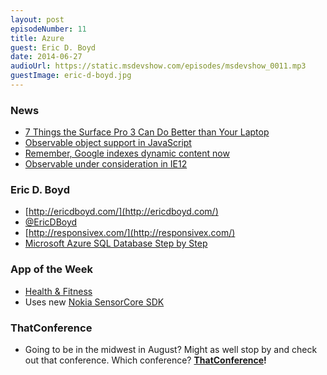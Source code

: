 ```yaml
---
layout: post
episodeNumber: 11
title: Azure
guest: Eric D. Boyd
date: 2014-06-27
audioUrl: https://static.msdevshow.com/episodes/msdevshow_0011.mp3
guestImage: eric-d-boyd.jpg
---
```


### News

 - [7 Things the Surface Pro 3 Can Do Better than Your
Laptop](http://www.ytechie.com/2014/06/7-things-the-surface-pro-3-can-do-better-than-your-laptop/)
 - [Observable object support in
JavaScript](http://www.html5rocks.com/en/tutorials/es7/observe/)
  - [Remember, Google indexes dynamic content now](http://googlewebmastercentral.blogspot.com/2014/05/understanding-web-pages-better.html)
  - [Observable under consideration in IE12](http://status.modern.ie/)

### Eric D. Boyd

-   [http://ericdboyd.com/](http://ericdboyd.com/)
-   [@EricDBoyd](https://twitter.com/ericdboyd)
-   [http://responsivex.com/](http://responsivex.com/)
-   [Microsoft Azure SQL Database Step by Step](http://www.amazon.com/Microsoft-Azure-Database-Step-Developer/dp/0735679428)

### App of the Week

 - [Health & Fitness](http://www.windowsphone.com/s?appid=cbb8c3bd-99e8-4176-ad8c-95ec6a3641c2)
  - Uses new [Nokia SensorCore SDK](http://developer.nokia.com/lumia/nokia-apis/sensorcore)

### ThatConference

 - Going to be in the midwest in August? Might as well stop by and check out that conference. Which conference? **[ThatConference](http://ThatConference.com)!**
